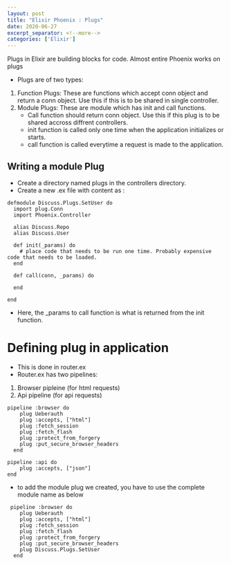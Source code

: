```yaml
---
layout: post
title: "Elixir Phoenix : Plugs"
date: 2020-06-27
excerpt_separator: <!--more-->
categories: ['Elixir']
---
```


Plugs in Elixir are building blocks for code. Almost entire Phoenix works on plugs

<!--more-->

- Plugs are of two types:
1. Function Plugs: These are functions which accept conn object and return a conn object. Use this if this is to be shared in single controller.
2. Module Plugs: These are module which has init and call functions. 
    - Call function should return conn object. Use this if this plug is to be shared accross diffrent controllers.
    - init function is called only one time when the application initializes or starts.
    - call function is called everytime a request is made to the application.


## Writing a module Plug
- Create a directory named plugs in the controllers directory.
- Create a new .ex file with content as :

```
defmodule Discuss.Plugs.SetUser do
  import plug.Conn
  import Phoenix.Controller

  alias Discuss.Repo
  alias Discuss.User

  def init(_params) do
    # place code that needs to be run one time. Probably expensive code that needs to be loaded.
  end

  def call(conn, _params) do
    
  end

end
```

- Here, the _params to call function is what is returned from the init function.

# Defining plug in application

- This is done in router.ex
- Router.ex has two pipelines:
1. Browser pipleine (for html requests)
2. Api pipeline (for api requests)

``` 
pipeline :browser do
    plug Ueberauth
    plug :accepts, ["html"]
    plug :fetch_session
    plug :fetch_flash
    plug :protect_from_forgery
    plug :put_secure_browser_headers
  end

pipeline :api do
    plug :accepts, ["json"]
end

```

- to add the module plug we created, you have to use the complete module name as below

```
 pipeline :browser do
    plug Ueberauth
    plug :accepts, ["html"]
    plug :fetch_session
    plug :fetch_flash
    plug :protect_from_forgery
    plug :put_secure_browser_headers
    plug Discuss.Plugs.SetUser
  end
```


